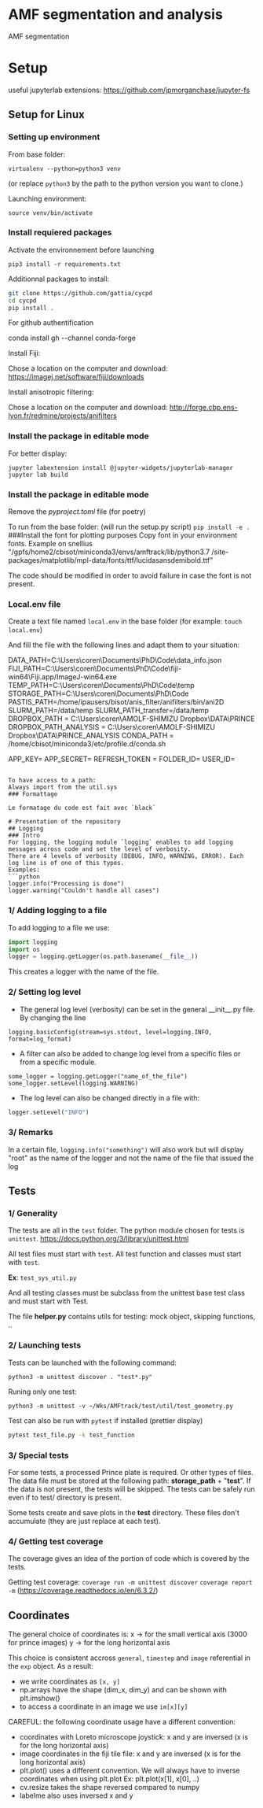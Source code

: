 # AMF segmentation and analysis
AMF segmentation


# Setup

[//]: # (## Setup with conda)

[//]: # (*For the script*)

[//]: # ()
[//]: # (```bash)

[//]: # (conda install -c open3d-admin open3d==0.9.0)

[//]: # (conda install -c anaconda scipy)

[//]: # (conda install -c anaconda pandas)

[//]: # (conda install -c anaconda networkx)

[//]: # (conda install -c conda-forge matplotlib)

[//]: # (pip install pymatreader)

[//]: # (conda install -c anaconda numpy)

[//]: # (conda install -c conda-forge opencv)

[//]: # (pip install imageio #use pip here to avoid conflict)

[//]: # (conda install -c conda-forge jupyterlab)

[//]: # (pip install pycpd)

[//]: # (pip install cython)

[//]: # (git clone https://github.com/gattia/cycpd)

[//]: # (cd cycpd)

[//]: # (sudo python setup.py install)

[//]: # (pip install bresenham)

[//]: # (conda install scikit-image)

[//]: # (conda install -c conda-forge scikit-learn )

[//]: # (pip install Shapely)

[//]: # (pip install tqdm)

[//]: # (pip install dropbox)

[//]: # (pip install imageio-ffmpeg)

[//]: # (```)

[//]: # (<!-- - conda install -c anaconda ipykernel -->)

[//]: # ()
[//]: # (*For nice display*)

[//]: # (```bash)

[//]: # (conda install -c conda-forge ipympl)

[//]: # (conda install -c conda-forge nodejs)

[//]: # (conda install -c conda-forge/label/gcc7 nodejs)

[//]: # (conda install -c conda-forge/label/cf201901 nodejs)

[//]: # (conda install -c conda-forge/label/cf202003 nodejs)

[//]: # (jupyter labextension install @jupyter-widgets/jupyterlab-manager)

[//]: # (jupyter lab build)

[//]: # (```)

useful jupyterlab extensions:
https://github.com/jpmorganchase/jupyter-fs

## Setup for Linux

### Setting up environment

From base folder:
```
virtualenv --python=python3 venv
```
(or replace `python3` by the path to the python version you want to clone.)

Launching environment:

```
source venv/bin/activate
```

### Install requiered packages

Activate the environnement before launching

`pip3 install -r requirements.txt`

Additionnal packages to install:

```bash
git clone https://github.com/gattia/cycpd
cd cycpd
pip install .
```

For github authentification 

conda install gh --channel conda-forge 

Install Fiji:

Chose a location on the computer and download:
https://imagej.net/software/fiji/downloads

Install anisotropic filtering:

Chose a location on the computer and download:
http://forge.cbp.ens-lyon.fr/redmine/projects/anifilters

### Install the package in editable mode

For better display:

`jupyter labextension install @jupyter-widgets/jupyterlab-manager`
`jupyter lab build`

### Install the package in editable mode
Remove the *pyproject.toml* file (for poetry)

To run from the base folder:
(will run the setup.py script)
`pip install -e .`
###Install the font for plotting purposes
Copy font in your environment fonts. Example on snellius "/gpfs/home2/cbisot/miniconda3/envs/amftrack/lib/python3.7
/site-packages/matplotlib/mpl-data/fonts/ttf/lucidasansdemibold.ttf"

The code should be modified in order to avoid failure in case the font is not present.
### Local.env file

Create a text file named `local.env` in the base folder
(for example: `touch local.env`)

And fill the file with the following lines and adapt them to your situation:

DATA_PATH=C:\Users\coren\Documents\PhD\Code\data_info.json
FIJI_PATH=C:\Users\coren\Documents\PhD\Code\fiji-win64\Fiji.app/ImageJ-win64.exe
TEMP_PATH=C:\Users\coren\Documents\PhD\Code\temp
STORAGE_PATH=C:\Users\coren\Documents\PhD\Code
PASTIS_PATH=/home/ipausers/bisot/anis_filter/anifilters/bin/ani2D
SLURM_PATH=/data/temp
SLURM_PATH_transfer=/data/temp
DROPBOX_PATH = C:\Users\coren\AMOLF-SHIMIZU Dropbox\DATA\PRINCE
DROPBOX_PATH_ANALYSIS = C:\Users\coren\AMOLF-SHIMIZU Dropbox\DATA\PRINCE_ANALYSIS
CONDA_PATH = /home/cbisot/miniconda3/etc/profile.d/conda.sh

APP_KEY=
APP_SECRET= 
REFRESH_TOKEN = 
FOLDER_ID=
USER_ID= 
```

To have access to a path: 
Always import from the util.sys
### Formattage

Le formatage du code est fait avec `black`

# Presentation of the repository
## Logging
### Intro
For logging, the logging module `logging` enables to add logging messages across code and set the level of verbosity.
There are 4 levels of verbosity (DEBUG, INFO, WARNING, ERROR). Each log line is of one of this types.
Examples: 
```python
logger.info("Processing is done")
logger.warning("Couldn't handle all cases")
```
### 1/ Adding logging to a file
To add logging to a file we use:

``` python
import logging
import os
logger = logging.getLogger(os.path.basename(__file__))
```
This creates a logger with the name of the file.
### 2/ Setting log level
- The general log level (verbosity) can be set in the general \_\_init\_\_.py file.
By changing the line
```
logging.basicConfig(stream=sys.stdout, level=logging.INFO, format=log_format)
```

- A filter can also be added to change log level from a specific files or from a specific module.
```
some_logger = logging.getLogger("name_of_the_file")
some_logger.setLevel(logging.WARNING)
```

- The log level can also be changed directly in a file with:
```python
logger.setLevel("INFO")
```

### 3/ Remarks

In a certain file, `logging.info("something")` will also work but will display "root" as the name of the logger and not the name of the file that issued the log

## Tests

### 1/ Generality
The tests are all in the `test` folder.
The python module chosen for tests is `unittest`.
https://docs.python.org/3/library/unittest.html

All test files must start with `test`. All test function and classes must start with `test`.

**Ex**: `test_sys_util.py`

And all testing classes must be subclass from the unittest base test class and must start with Test.

The file **helper.py** contains utils for testing: mock object, skipping functions, ..

### 2/ Launching tests
Tests can be launched with the following command:
```
python3 -m unittest discover . "test*.py"
```

Runing only one test:
```
python3 -m unittest -v ~/Wks/AMFtrack/test/util/test_geometry.py
```

Test can also be run with `pytest` if installed (prettier display)
```bash
pytest test_file.py -k test_function
```

### 3/ Special tests
For some tests, a processed Prince plate is required. Or other types of files.
The data file must be stored at the following path:
**storage_path** + "**test**".
If the data is not present, the tests will be skipped.
The tests can be safely run even if to test/ directory is present.

Some tests create and save plots in the **test** directory.
These files don't accumulate (they are just replace at each test).

### 4/ Getting test coverage
The coverage gives an idea of the portion of code which is covered by the tests.

Getting test coverage:
`coverage run -m unittest discover`
`coverage report -m`
(https://coverage.readthedocs.io/en/6.3.2/)


## Coordinates

The general choice of coordinates is:
x -> for the small vertical axis (3000 for prince images)
y -> for the long horizontal axis

This choice is consistent accross `general`, `timestep` and `image` referential in the `exp` object.
As a result:
- we write coordinates as `[x, y]`
- np.arrays have the shape (dim_x, dim_y) and can be shown with plt.imshow()
- to access a coordinate in an image we use `im[x][y]`

CAREFUL: the following coordinate usage have a different convention:
- coordinates with Loreto microscope joystick: x and y are inversed (x is for the long horizontal axis)
- image coordinates in the fiji tile file: x and y are inversed (x is for the long horizontal axis)
- plt.plot() uses a different convention. We will always have to inverse coordinates when using plt.plot
Ex: plt.plot(x[1], x[0], ..)
- cv.resize takes the shape reversed compared to numpy
- labelme also uses inversed x and y
